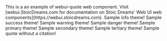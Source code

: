 
<webui-quote theme="primary" cite="Erik Gassler">
    This is a an example of webui-quote web component. Visit [webui.StoicDreams.com for documentation on Stoic Dreams' Web UI web components](https://webui.stoicdreams.com).
</webui-quote>

<webui-quote theme="info" cite="Info">
    Sample info theme!
</webui-quote>

<webui-quote theme="success" cite="Success">
    Sample success theme!
</webui-quote>

<webui-quote theme="warning" cite="Warning">
    Sample warning theme!
</webui-quote>

<webui-quote theme="danger" cite="Danger">
    Sample danger theme!
</webui-quote>

<webui-quote theme="primary" cite="Primary">
    Sample primary theme!
</webui-quote>

<webui-quote theme="secondary" cite="Secondary">
    Sample secondary theme!
</webui-quote>

<webui-quote theme="tertiary" cite="Tertiary">
    Sample tertiary theme!
</webui-quote>

<webui-quote theme="info">
    Sample quote without a citation!
</webui-quote>
